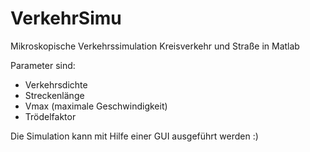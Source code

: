 # VerkehrSimu
Mikroskopische Verkehrssimulation Kreisverkehr und Straße in Matlab

Parameter sind: 
- Verkehrsdichte
- Streckenlänge
- Vmax (maximale Geschwindigkeit)
- Trödelfaktor

Die Simulation kann mit Hilfe einer GUI ausgeführt werden :)

